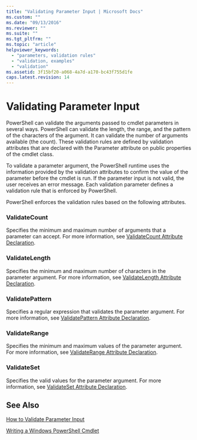 ```yaml
---
title: "Validating Parameter Input | Microsoft Docs"
ms.custom: ""
ms.date: "09/13/2016"
ms.reviewer: ""
ms.suite: ""
ms.tgt_pltfrm: ""
ms.topic: "article"
helpviewer_keywords:
  - "parameters, validation rules"
  - "validation, examples"
  - "validation"
ms.assetid: 3f15bf20-a068-4a7d-a170-bc43f755d1fe
caps.latest.revision: 14
---
```

# Validating Parameter Input

PowerShell can validate the arguments passed to cmdlet parameters in several ways.
PowerShell can validate the length, the range, and the pattern of the characters of the argument.
It can validate the number of arguments available (the count).
These validation rules are defined by validation attributes that are declared with the Parameter attribute on public properties of the cmdlet class.

To validate a parameter argument, the PowerShell runtime uses the information provided by the validation attributes to confirm the value of the parameter before the cmdlet is run.
If the parameter input is not valid, the user receives an error message.
Each validation parameter defines a validation rule that is enforced by PowerShell.

PowerShell enforces the validation rules based on the following attributes.

### ValidateCount

Specifies the minimum and maximum number of arguments that a parameter can accept.
For more information, see [ValidateCount Attribute Declaration](./validatecount-attribute-declaration.md).

### ValidateLength

Specifies the minimum and maximum number of characters in the parameter argument.
For more information, see [ValidateLength Attribute Declaration](./validatelength-attribute-declaration.md).

### ValidatePattern

Specifies a regular expression that validates the parameter argument.
For more information, see [ValidatePattern Attribute Declaration](./validatepattern-attribute-declaration.md).

### ValidateRange

Specifies the minimum and maximum values of the parameter argument.
For more information, see [ValidateRange Attribute Declaration](./validaterange-attribute-declaration.md).

### ValidateSet

Specifies the valid values for the parameter argument.
For more information, see [ValidateSet Attribute Declaration](./validateset-attribute-declaration.md).

## See Also

[How to Validate Parameter Input](./how-to-validate-parameter-input.md)

[Writing a Windows PowerShell Cmdlet](./writing-a-windows-powershell-cmdlet.md)
